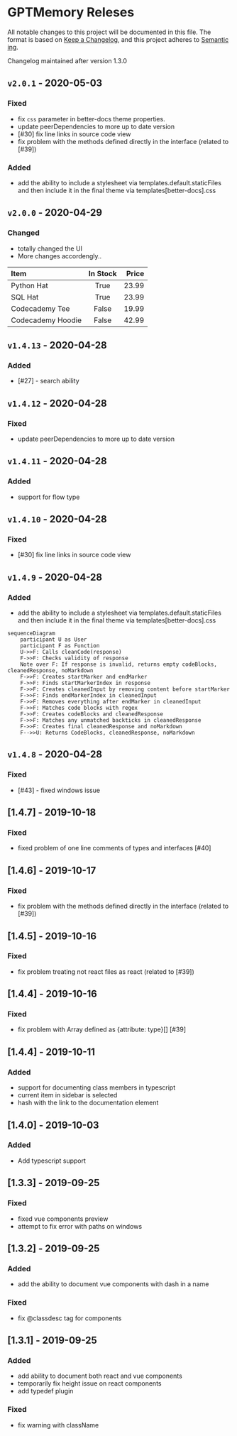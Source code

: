 # GPTMemory Releses

All notable changes to this project will be documented in this file.
The format is based on [Keep a Changelog](https://keepachangelog.com/en/1.0.0/),
and this project adheres to [Semantic ing](https://semver.org/spec/v2.0.0.html).

Changelog maintained after version 1.3.0

##  `v2.0.1` - 2020-05-03

### Fixed
- fix `css` parameter in better-docs theme properties.
- update peerDependencies to more up to date version
- [#30] fix line links in source code view
- fix problem with the methods defined directly in the interface (related to [#39])
### Added
- add the ability to include a stylesheet via templates.default.staticFiles and then include it in the final theme via templates[better-docs].css

##  `v2.0.0` - 2020-04-29

### Changed

- totally changed the UI
- More changes accordengly..

| Item              | In Stock | Price |
| :---------------- | :------: | ----: |
| Python Hat        |   True   | 23.99 |
| SQL Hat           |   True   | 23.99 |
| Codecademy Tee    |  False   | 19.99 |
| Codecademy Hoodie |  False   | 42.99 |

##  `v1.4.13` - 2020-04-28

### Added

- [#27] - search ability

##  `v1.4.12` - 2020-04-28

### Fixed

- update peerDependencies to more up to date version

##  `v1.4.11` - 2020-04-28

### Added

- support for flow type

##  `v1.4.10` - 2020-04-28

### Fixed

- [#30] fix line links in source code view

##  `v1.4.9` - 2020-04-28

### Added

- add the ability to include a stylesheet via templates.default.staticFiles and then include it in the final theme via templates[better-docs].css

```mermaid
sequenceDiagram
    participant U as User
    participant F as Function
    U->>F: Calls cleanCode(response)
    F->>F: Checks validity of response
    Note over F: If response is invalid, returns empty codeBlocks, cleanedResponse, noMarkdown
    F->>F: Creates startMarker and endMarker
    F->>F: Finds startMarkerIndex in response
    F->>F: Creates cleanedInput by removing content before startMarker
    F->>F: Finds endMarkerIndex in cleanedInput
    F->>F: Removes everything after endMarker in cleanedInput
    F->>F: Matches code blocks with regex
    F->>F: Creates codeBlocks and cleanedResponse
    F->>F: Matches any unmatched backticks in cleanedResponse
    F->>F: Creates final cleanedResponse and noMarkdown
    F-->>U: Returns CodeBlocks, cleanedResponse, noMarkdown
```

##  `v1.4.8` - 2020-04-28

### Fixed

- [#43] - fixed windows issue

## [1.4.7] - 2019-10-18

### Fixed

- fixed problem of one line comments of types and interfaces [#40]


## [1.4.6] - 2019-10-17

### Fixed

- fix problem with the methods defined directly in the interface (related to [#39])

## [1.4.5] - 2019-10-16

### Fixed

- fix problem treating not react files as react (related to [#39])

## [1.4.4] - 2019-10-16

### Fixed

- fix problem with Array defined as {attribute: type}[] [#39]

## [1.4.4] - 2019-10-11

### Added
- support for documenting class members in typescript
- current item in sidebar is selected
- hash with the link to the documentation element

## [1.4.0] - 2019-10-03

### Added
- Add typescript support

## [1.3.3] - 2019-09-25
### Fixed
- fixed vue components preview
- attempt to fix error with paths on windows

## [1.3.2] - 2019-09-25
### Added
- add the ability to document vue components with dash in a name
### Fixed
- fix @classdesc tag for components

## [1.3.1] - 2019-09-25
### Added
- add ability to document both react and vue components
- temporarily fix height issue on react components
- add typedef plugin
### Fixed
- fix warning with className